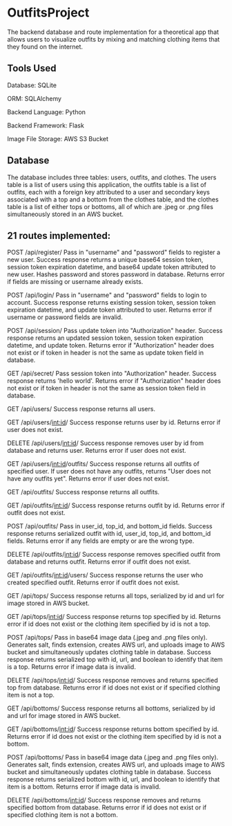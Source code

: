 # OutfitsProject
The backend database and route implementation for a theoretical app that allows users to visualize outfits by mixing and matching clothing items that they found on the internet.


## Tools Used

Database: SQLite

ORM: SQLAlchemy

Backend Language: Python

Backend Framework: Flask

Image File Storage: AWS S3 Bucket

## Database

The database includes three tables: users, outfits, and clothes. The users table is a list of users using this application, the outfits table is a list of outfits, each with a foreign key attributed to a user and secondary keys associated with a top and a bottom from the clothes table, and the clothes table is a list of either tops or bottoms, all of which are .jpeg or .png files simultaneously stored in an AWS bucket. 

## 21 routes implemented:

POST /api/register/
Pass in "username" and "password" fields to register a new user. Success response returns a unique base64 session token, session token expiration datetime, and base64 update token attributed to new user. Hashes password and stores password in database.
Returns error if fields are missing or username already exists.

POST /api/login/
Pass in "username" and "password" fields to login to account. Success response returns existing session token, session token expiration datetime, and update token attributed to user.
Returns error if username or password fields are invalid.

POST /api/session/
Pass update token into "Authorization" header. Success response returns an updated session token, session token expiration datetime, and update token.
Returns error if "Authorization" header does not exist or if token in header is not the same as update token field in database.  

GET /api/secret/
Pass session token into "Authorization" header. Success response returns 'hello world'. 
Returns error if "Authorization" header does not exist or if token in header is not the same as session token field in database.

GET /api/users/
Success response returns all users.

GET /api/users/<int:id>/
Success response returns user by id.
Returns error if user does not exist.

DELETE /api/users/<int:id>/
Success response removes user by id from database and returns user.
Returns error if user does not exist.

GET /api/users/<int:id>/outfits/
Success response returns all outfits of specified user. If user does not have any outfits, returns "User does not have any outfits yet". 
Returns error if user does not exist.

GET /api/outfits/
Success response returns all outfits.

GET /api/outfits/<int:id>/
Success response returns outfit by id.
Returns error if outfit does not exist.

POST /api/outfits/
Pass in user_id, top_id, and bottom_id fields. Success response returns serialized outfit with id, user_id, top_id, and bottom_id fields. 
Returns error if any fields are empty or are the wrong type. 

DELETE /api/outfits/<int:id>/
Success response removes specified outfit from database and returns outfit. 
Returns error if outfit does not exist.

GET /api/outfits/<int:id>/users/
Success response returns the user who created specified outfit.
Returns error if outfit does not exist.

GET /api/tops/
Success response returns all tops, serialized by id and url for image stored in AWS bucket.

GET /api/tops/<int:id>/
Success response returns top specified by id. 
Returns error if id does not exist or the clothing item specified by id is not a top.

POST /api/tops/
Pass in base64 image data (.jpeg and .png files only). Generates salt, finds extension, creates AWS url, and uploads image to AWS bucket and simultaneously updates clothing table in database. Success response returns serialized top with id, url, and boolean to identify that item is a top.
Returns error if image data is invalid.

DELETE /api/tops/<int:id>/
Success response removes and returns specified top from database. 
Returns error if id does not exist or if specified clothing item is not a top.

GET /api/bottoms/
Success response returns all bottoms, serialized by id and url for image stored in AWS bucket.

GET /api/bottoms/<int:id>/
Success response returns bottom specified by id.
Returns error if id does not exist or the clothing item specified by id is not a bottom.

POST /api/bottoms/
Pass in base64 image data (.jpeg and .png files only). Generates salt, finds extension, creates AWS url, and uploads image to AWS bucket and simultaneously updates clothing table in database. Success response returns serialized bottom with id, url, and boolean to identify that item is a bottom.
Returns error if image data is invalid.

DELETE /api/bottoms/<int:id>/
Success response removes and returns specified bottom from database. 
Returns error if id does not exist or if specified clothing item is not a bottom.






